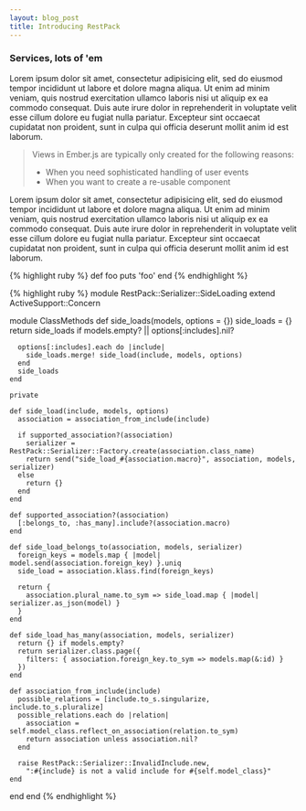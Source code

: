 ```yaml
---
layout: blog_post
title: Introducing RestPack
---
```


<h3>Services, lots of 'em</h3>

<p>
  Lorem ipsum dolor sit amet, consectetur adipisicing elit, sed do eiusmod
  tempor incididunt ut labore et dolore magna aliqua. Ut enim ad minim veniam,
  quis nostrud exercitation ullamco laboris nisi ut aliquip ex ea commodo
  consequat. Duis aute irure dolor in reprehenderit in voluptate velit esse
  cillum dolore eu fugiat nulla pariatur. Excepteur sint occaecat cupidatat non
  proident, sunt in culpa qui officia deserunt mollit anim id est laborum.
</p>

<blockquote>
  <p>Views in Ember.js are typically only created for the following reasons:</p>

  <ul>
    <li>When you need sophisticated handling of user events</li>
    <li>When you want to create a re-usable component</li>
  </ul>
</blockquote>

<p>
  Lorem ipsum dolor sit amet, consectetur adipisicing elit, sed do eiusmod
  tempor incididunt ut labore et dolore magna aliqua. Ut enim ad minim veniam,
  quis nostrud exercitation ullamco laboris nisi ut aliquip ex ea commodo
  consequat. Duis aute irure dolor in reprehenderit in voluptate velit esse
  cillum dolore eu fugiat nulla pariatur. Excepteur sint occaecat cupidatat non
  proident, sunt in culpa qui officia deserunt mollit anim id est laborum.
</p>

{% highlight ruby %}
def foo
  puts 'foo'
end
{% endhighlight %}



{% highlight ruby %}
module RestPack::Serializer::SideLoading
  extend ActiveSupport::Concern

  module ClassMethods
    def side_loads(models, options = {})
      side_loads = {}
      return side_loads if models.empty? || options[:includes].nil?

      options[:includes].each do |include|
        side_loads.merge! side_load(include, models, options)
      end
      side_loads
    end

    private

    def side_load(include, models, options)
      association = association_from_include(include)

      if supported_association?(association)
        serializer = RestPack::Serializer::Factory.create(association.class_name)
        return send("side_load_#{association.macro}", association, models, serializer)
      else
        return {}
      end
    end

    def supported_association?(association)
      [:belongs_to, :has_many].include?(association.macro)
    end

    def side_load_belongs_to(association, models, serializer)
      foreign_keys = models.map { |model| model.send(association.foreign_key) }.uniq
      side_load = association.klass.find(foreign_keys)

      return {
        association.plural_name.to_sym => side_load.map { |model| serializer.as_json(model) }
      }
    end

    def side_load_has_many(association, models, serializer)
      return {} if models.empty?
      return serializer.class.page({
        filters: { association.foreign_key.to_sym => models.map(&:id) }
      })
    end

    def association_from_include(include)
      possible_relations = [include.to_s.singularize, include.to_s.pluralize]
      possible_relations.each do |relation|
        association = self.model_class.reflect_on_association(relation.to_sym)
        return association unless association.nil?
      end

      raise RestPack::Serializer::InvalidInclude.new,
        ":#{include} is not a valid include for #{self.model_class}"
    end
  end
end
{% endhighlight %}

